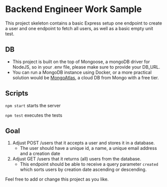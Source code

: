 # Backend Engineer Work Sample

This project skeleton contains a basic Express setup one endpoint to create a user and one endpoint to fetch all users, as well as a basic empty unit test.


## DB 
* This project is built on the top of Mongoose, a mongoDB driver for NodeJS, so in your .env file, please make sure to provide your DB_URL.
* You can run a MongoDB instance using Docker, or a more practical solution would be [MongoAtlas](https://www.mongodb.com/atlas/database), a cloud DB from Mongo with a free tier.

## Scripts 
`npm start` starts the server

`npm test` executes the tests

## Goal
1. Adjust POST /users that it accepts a user and stores it in a database.
    * The user should have a unique id, a name, a unique email address and a creation date
2. Adjust GET /users that it returns (all) users from the database.
   * This endpoint should be able to receive a query parameter `created` which sorts users by creation date ascending or descending.

Feel free to add or change this project as you like.


